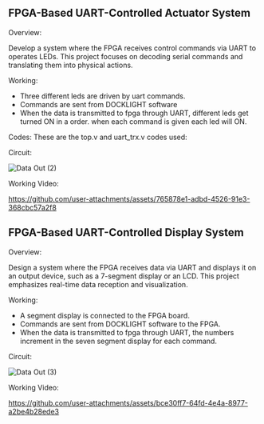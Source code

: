 ## FPGA-Based UART-Controlled Actuator System
Overview:

Develop a system where the FPGA receives control commands via UART to operates LEDs. This project focuses on decoding serial commands and translating them into physical actions.

Working:

- Three different leds are driven by uart commands.
- Commands are sent from DOCKLIGHT software
- When the data is transmitted to fpga through UART, different leds get turned ON in a order. when each command is given each led will ON.

Codes:
These are the top.v and uart_trx.v codes used:


Circuit:

![Data Out (2)](https://github.com/user-attachments/assets/9f2334ca-fffa-4e4a-bd76-b06a40756329)

Working Video:

https://github.com/user-attachments/assets/765878e1-adbd-4526-91e3-368cbc57a2f8


## FPGA-Based UART-Controlled Display System
Overview:

Design a system where the FPGA receives data via UART and displays it on an output device, such as a 7-segment display or an LCD. This project emphasizes real-time data reception and visualization.

Working:
- A segment display is connected to the FPGA board.
- Commands are sent from DOCKLIGHT software to the FPGA.
- When the data is transmitted to fpga through UART, the numbers increment in the seven segment display for each command.

Circuit:

![Data Out (3)](https://github.com/user-attachments/assets/10dbaba1-864a-4b50-9745-d4ad6d34b44d)

Working Video:

https://github.com/user-attachments/assets/bce30ff7-64fd-4e4a-8977-a2be4b28ede3

